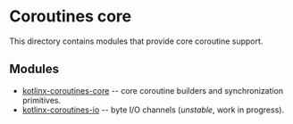 # Coroutines core 

This directory contains modules that provide core coroutine support.

## Modules

* [kotlinx-coroutines-core](kotlinx-coroutines-core/README.md) -- core coroutine builders and synchronization primitives. 
* [kotlinx-coroutines-io](kotlinx-coroutines-io/README.md) -- byte I/O channels (_unstable_, work in progress). 

